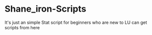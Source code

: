 # Shane_iron-Scripts
It's just an simple Stat script for beginners who are new to LU can get scripts from here
